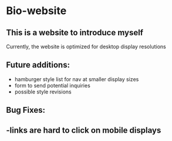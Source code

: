 # Bio-website
## This is a website to introduce myself

Currently, the website is optimized for desktop display resolutions 

## Future additions:
- hamburger style list for nav at smaller display sizes
- form to send potential inquiries
- possible style revisions
## Bug Fixes:
-links are hard to click on mobile displays
-

